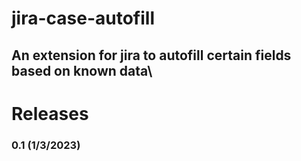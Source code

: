 # jira-case-autofill
An extension for jira to autofill certain fields based on known data\
---
# Releases
### 0.1 (1/3/2023)
